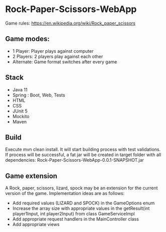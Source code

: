 # Rock-Paper-Scissors-WebApp
Game rules: https://en.wikipedia.org/wiki/Rock_paper_scissors

## Game modes:
- 1 Player: Player plays against computer
- 2 Players: 2 players play against each other
- Alternate: Game format switches after every game

## Stack
- Java 11
- Spring : Boot, Web, Tests
- HTML
- CSS
- JUnit 5
- Mockito
- Maven

## Build
Execute mvn clean install. It will start building process with test validations.
If process will be successful, a fat jar will be created in target folder with all dependencies: Rock-Paper-Scissors-WebApp-0.0.1-SNAPSHOT.jar

## Game extension
A Rock, paper, scissors, lizard, spock may be an extension for the current version of the game. Implementation ideas are as follows:
- Add required values (LIZARD and SPOCK) in the GameOptions enum
- Increase the array size with appropriate values in the getResult(int player1Input, int player2Input) from class GameServiceImpl
- Add appropriate request handlers in the MainController class
- Add appropriate views
